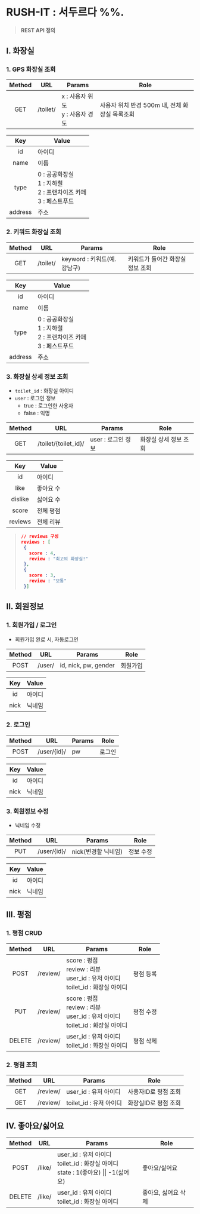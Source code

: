 # RUSH-IT : 서두르다 %%.

> #### REST API 정의




## I. 화장실

### 1. GPS 화장실 조회

| Method | URL      | Params                               | Role                                           |
| :----: | -------- | ------------------------------------ | ---------------------------------------------- |
|  GET   | /toilet/ | x : 사용자 위도<br />y : 사용자 경도 | 사용자 위치 반경 500m 내, 전체 화장실 목록조회 |

|   Key   | Value                                                        |
| :-----: | ------------------------------------------------------------ |
|   id    | 아이디                                                       |
|  name   | 이름                                                         |
|  type   | 0 : 공공화장실<br />1 : 지하철<br />2 : 프랜차이즈 카페<br />3 : 페스트푸드 |
| address | 주소                                                         |



### 2. 키워드 화장실 조회

| Method | URL      | Params                       | Role                             |
| :----: | -------- | ---------------------------- | -------------------------------- |
|  GET   | /toilet/ | keyword : 키워드(예. 강남구) | 키워드가 들어간 화장실 정보 조회 |

|   Key   | Value                                                        |
| :-----: | ------------------------------------------------------------ |
|   id    | 아이디                                                       |
|  name   | 이름                                                         |
|  type   | 0 : 공공화장실<br />1 : 지하철<br />2 : 프랜차이즈 카페<br />3 : 페스트푸드 |
| address | 주소                                                         |



### 3. 화장실 상세 정보 조회

- `toilet_id` : 화장실 아이디
- `user` : 로그인 정보
  - true : 로그인한 사용자
  - false : 익명

| Method | URL                  | Params             | Role                  |
| :----: | -------------------- | ------------------ | --------------------- |
|  GET   | /toilet/{toilet_id}/ | user : 로그인 정보 | 화장실 상세 정보 조회 |

|   Key   | Value     |
| :-----: | --------- |
|   id    | 아이디    |
|  like   | 좋아요 수 |
| dislike | 싫어요 수 |
|  score  | 전체 평점 |
| reviews | 전체 리뷰 |

>```json
>// reviews 구성
>reviews : [
>  {
>    score : 4,
>    review : "최고의 화장실!"
>  },
>  {
>    score : 3,
>    review : "보통"
>  }]
>```




## II. 회원정보

### 1. 회원가입 / 로그인

- 회원가입 완료 시, 자동로그인

| Method | URL    | Params               | Role     |
| :----: | ------ | -------------------- | -------- |
|  POST  | /user/ | id, nick, pw, gender | 회원가입 |

| Key  | Value  |
| :--: | ------ |
|  id  | 아이디 |
| nick | 닉네임 |



### 2. 로그인


| Method | URL          | Params                  | Role      |
| :----: | ------------ | ----------------------- | --------- |
|  POST  | /user/{id}/ | pw                  | 로그인      |

| Key  | Value  |
| :--: | ------ |
|  id  | 아이디 |
| nick | 닉네임 |



### 3. 회원정보 수정

- 닉네임 수정

| Method | URL         | Params              | Role      |
| :----: | ----------- | ------------------- | --------- |
|  PUT   | /user/{id}/ | nick(변경할 닉네임) | 정보 수정 |

| Key  | Value  |
| :--: | ------ |
|  id  | 아이디 |
| nick | 닉네임 |



## III. 평점

### 1. 평점 CRUD

| Method | URL      | Params                                                       | Role      |
| :----: | -------- | ------------------------------------------------------------ | --------- |
|  POST  | /review/ | score : 평점<br />review : 리뷰<br />user_id : 유저 아이디<br />toilet_id : 화장실 아이디 | 평점 등록 |
|  PUT   | /review/ | score : 평점<br />review : 리뷰<br />user_id : 유저 아이디<br />toilet_id : 화장실 아이디 | 평점 수정 |
| DELETE | /review/ | user_id : 유저 아이디<br />toilet_id : 화장실 아이디         | 평점 삭제 |



### 2. 평점 조회

| Method | URL      | Params                  | Role                 |
| :----: | -------- | ----------------------- | -------------------- |
|  GET   | /review/ | user_id : 유저 아이디   | 사용자ID로 평점 조회 |
|  GET   | /review/ | toilet_id : 유저 아이디 | 화장실ID로 평점 조회 |



## IV. 좋아요/싫어요

| Method | URL    | Params                                                       | Role                |
| :----: | ------ | ------------------------------------------------------------ | ------------------- |
|  POST  | /like/ | user_id : 유저 아이디<br />toilet_id : 화장실 아이디<br />state : 1(좋아요) \|\| -1(싫어요) | 좋아요/싫어요       |
| DELETE | /like/ | user_id : 유저 아이디<br />toilet_id : 화장실 아이디         | 좋아요, 싫어요 삭제 |
